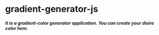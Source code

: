 # gradient-generator-js

##### It is a gradient-color generator application. You can create your disire color  here.
